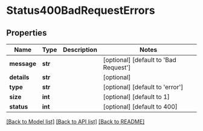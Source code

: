 # Status400BadRequestErrors

## Properties
Name | Type | Description | Notes
------------ | ------------- | ------------- | -------------
**message** | **str** |  | [optional] [default to 'Bad Request']
**details** | **str** |  | [optional] 
**type** | **str** |  | [optional] [default to 'error']
**size** | **int** |  | [optional] [default to 1]
**status** | **int** |  | [optional] [default to 400]

[[Back to Model list]](../README.md#documentation-for-models) [[Back to API list]](../README.md#documentation-for-api-endpoints) [[Back to README]](../README.md)

